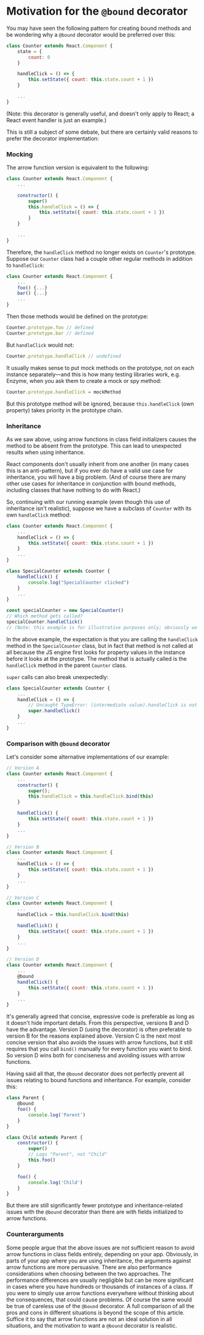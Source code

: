 # Motivation for the `@bound` decorator

You may have seen the following pattern for creating bound methods and be wondering why a `@bound` decorator would be preferred over this:

```js
class Counter extends React.Component {
    state = {
        count: 0
    }

    handleClick = () => {
        this.setState({ count: this.state.count + 1 })
    }

    ...
}
```

(Note: this decorator is generally useful, and doesn't only apply to React; a React event handler is just an example.)

This is still a subject of some debate, but there are certainly valid reasons to prefer the decorator implementation:

### Mocking

The arrow function version is equivalent to the following:

```js
class Counter extends React.Component {
    ...

    constructor() {
        super()
        this.handleClick = () => {
            this.setState({ count: this.state.count + 1 })
        }
    }

    ...
}
```

Therefore, the `handleClick` method no longer exists on `Counter`'s prototype. Suppose our `Counter` class had a couple other regular methods in addition to `handleClick`:

```js
class Counter extends React.Component {
    ...
    foo() {...}
    bar() {...}
    ...
}
```

Then those methods would be defined on the prototype:

```js
Counter.prototype.foo // defined
Counter.prototype.bar // defined
```

But `handleClick` would not:

```js
Counter.prototype.handleClick // undefined
```

It usually makes sense to put mock methods on the prototype, not on each instance separately—and this is how many testing libraries work, e.g. Enzyme, when you ask them to create a mock or spy method:

```js
Counter.prototype.handleClick = mockMethod
```

But this prototype method will be ignored, because `this.handleClick` (own property) takes priority in the prototype chain.

### Inheritance

As we saw above, using arrow functions in class field initializers causes the method to be absent from the prototype. This can lead to unexpected results when using inheritance.

React components don't usually inherit from one another (in many cases this is an anti-pattern), but if you ever do have a valid use case for inheritance, you will have a big problem. (And of course there are many other use cases for inheritance in conjunction with bound methods, including classes that have nothing to do with React.)

So, continuing with our running example (even though this use of inheritance isn't realistic), suppose we have a subclass of `Counter` with its own `handleClick` method:

```js
class Counter extends React.Component {
    ...
    handleClick = () => {
        this.setState({ count: this.state.count + 1 })
    }
    ...
}

class SpecialCounter extends Counter {
    handleClick() {
        console.log("SpecialCounter clicked")
    }
    ...
}

const specialCounter = new SpecialCounter()
// Which method gets called?
specialCounter.handleClick()
// (Note: this example is for illustrative purposes only; obviously we wouldn't really call handleClick() manually)
```

In the above example, the expectation is that you are calling the `handleClick` method in the `SpecialCounter` class, but in fact that method is not called at all because the JS engine first looks for property values in the instance before it looks at the prototype. The method that is actually called is the `handleClick` method in the parent `Counter` class.

`super` calls can also break unexpectedly:

```js
class SpecialCounter extends Counter {
    ...
    handleClick = () => {
        // Uncaught TypeError: (intermediate value).handleClick is not a function
        super.handleClick()
    }
    ...
}
```

### Comparison with `@bound` decorator

Let's consider some alternative implementations of our example:

```js
// Version A
class Counter extends React.Component {
    ...
    constructor() {
        super();
        this.handleClick = this.handleClick.bind(this)
    }

    handleClick() {
        this.setState({ count: this.state.count + 1 })
    }
    ...
}

// Version B
class Counter extends React.Component {
    ...
    handleClick = () => {
        this.setState({ count: this.state.count + 1 })
    }
    ...
}

// Version C
class Counter extends React.Component {
    ...
    handleClick = this.handleClick.bind(this)

    handleClick() {
        this.setState({ count: this.state.count + 1 })
    }
    ...
}

// Version D
class Counter extends React.Component {
    ...
    @bound
    handleClick() {
        this.setState({ count: this.state.count + 1 })
    }
    ...
}
```

It's generally agreed that concise, expressive code is preferable as long as it doesn't hide important details. From this perspective, versions B and D have the advantage. Version D (using the decorator) is often preferable to version B for the reasons explained above. Version C is the next most concise version that also avoids the issues with arrow functions, but it still requires that you call `bind()` manually for every function you want to bind. So version D wins both for conciseness and avoiding issues with arrow functions.

Having said all that, the `@bound` decorator does not perfectly prevent all issues relating to bound functions and inheritance. For example, consider this:

```js
class Parent {
    @bound
    foo() {
        console.log('Parent')
    }
}

class Child extends Parent {
    constructor() {
        super()
        // Logs "Parent", not "Child"
        this.foo()
    }

    foo() {
        console.log('Child')
    }
}
```

But there are still significantly fewer prototype and inheritance-related issues with the `@bound` decorator than there are with fields initialized to arrow functions.

### Counterarguments

Some people argue that the above issues are not sufficient reason to avoid arrow functions in class fields entirely, depending on your app. Obviously, in parts of your app where you are using inheritance, the arguments against arrow functions are more persuasive. There are also performance considerations when choosing between the two approaches. The performance differences are usually negligible but can be more significant in cases where you have hundreds or thousands of instances of a class. If you were to simply use arrow functions everywhere without thinking about the consequences, that could cause problems. Of course the same would be true of careless use of the `@bound` decorator. A full comparison of all the pros and cons in different situations is beyond the scope of this article. Suffice it to say that arrow functions are not an ideal solution in all situations, and the motivation to want a `@bound` decorator is realistic.
